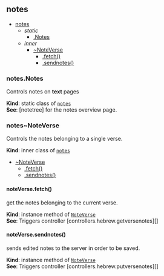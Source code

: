 <a name="module_notes"></a>

## notes

* [notes](#module_notes)
    * _static_
        * [.Notes](#module_notes.Notes)
    * _inner_
        * [~NoteVerse](#module_notes..NoteVerse)
            * [.fetch()](#module_notes..NoteVerse+fetch)
            * [.sendnotes()](#module_notes..NoteVerse+sendnotes)

<a name="module_notes.Notes"></a>

### notes.Notes
Controls notes on **text** pages

**Kind**: static class of [<code>notes</code>](#module_notes)  
**See**: [notetree] for the notes overview page.  
<a name="module_notes..NoteVerse"></a>

### notes~NoteVerse
Controls the notes belonging to a single verse.

**Kind**: inner class of [<code>notes</code>](#module_notes)  

* [~NoteVerse](#module_notes..NoteVerse)
    * [.fetch()](#module_notes..NoteVerse+fetch)
    * [.sendnotes()](#module_notes..NoteVerse+sendnotes)

<a name="module_notes..NoteVerse+fetch"></a>

#### noteVerse.fetch()
get the notes belonging to the current verse.

**Kind**: instance method of [<code>NoteVerse</code>](#module_notes..NoteVerse)  
**See**: Triggers controller [controllers.hebrew.getversenotes][]  
<a name="module_notes..NoteVerse+sendnotes"></a>

#### noteVerse.sendnotes()
sends edited notes to the server in order to be saved.

**Kind**: instance method of [<code>NoteVerse</code>](#module_notes..NoteVerse)  
**See**: Triggers controller [controllers.hebrew.putversenotes][]  
